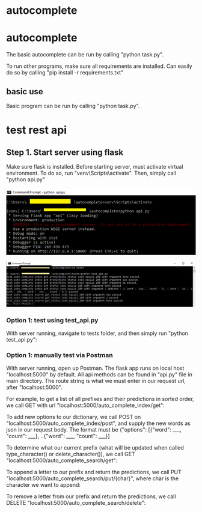 # autocomplete


<h1>autocomplete</h1>
The basic autocomplete can be run by calling "python task.py".

To run other programs, make sure all requirements are installed. Can easily do so by calling
"pip install -r requirements.txt"

<h2>basic use</h2>
Basic program can be run by calling "python task.py".

<h1>test rest api</h1>
<h2>Step 1. Start server using flask </h2>
Make sure flask is installed. Before starting server, must activate virtual environment. To do so, run "venv\Scripts\activate". Then, simply call "python api.py"
<br><br>
<img src="https://github.com/aginton/autocomplete/blob/9bba1245ea274af516f3edef3f4c753c5d1c5bca/screenshots/start_flask.png">

![](screenshots/test_api.png)
<h3>Option 1: test using test_api.py</h3>
With server running, navigate to tests folder, and then simply run "python test_api.py":

<h3>Option 1: manually test via Postman</h3>
With server running, open up Postman. The flask app runs on local host "localhost:5000" by default. 
All api methods can be found in "api.py" file in main directory. The route string is what we must enter in our request url, after "localhost:5000". 

For example, to get a list of all prefixes and their predictions in sorted order, we call GET with url "localhost:5000/auto_complete_index/get":


To add new options to our dictionary, we call POST on "localhost:5000/auto_complete_index/post", and supply the new words as json in our request body. 
The format must be {"options": [{"word": ___, "count": ___}, ..{"word": ___, "count": ___}]


To determine what our current prefix (what will be updated when called type_character() or delete_character()), we call GET "localhost:5000/auto_complete_search/get":


To append a letter to our prefix and return the predictions, we call PUT "localhost:5000/auto_complete_search/put/{char}", where char is the character we want to append:


To remove a letter from our prefix and return the predictions, we call DELETE "localhost:5000/auto_complete_search/delete":




